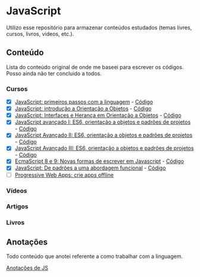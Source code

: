 # JavaScript

Utilizo esse repositório para armazenar conteúdos estudados (temas livres, cursos, livros, videos, etc.).

## Conteúdo

Lista do conteúdo original de onde me baseei para escrever os códigos.
Posso ainda não ter concluido a todos.

### Cursos

- [X] [JavaScript: primeiros passos com a linguagem](https://cursos.alura.com.br/course/javascript-introducao) - [Código](https://github.com/caiqueportela/JavaScript/tree/master/cursos/001)
- [X] [JavaScript: introdução a Orientação a Objetos](https://cursos.alura.com.br/course/javascritpt-orientacao-objetos) - [Código](https://github.com/caiqueportela/JavaScript/tree/master/cursos/002)
- [X] [JavaScript: Interfaces e Herança em Orientação a Objetos](https://cursos.alura.com.br/course/javascript-polimorfismo) - [Código](https://github.com/caiqueportela/JavaScript/tree/master/cursos/003)
- [X] [JavaScript avançado I: ES6, orientação a objetos e padrões de projetos](https://cursos.alura.com.br/course/javascript-es6-orientacao-a-objetos-parte-1) - [Código](https://github.com/caiqueportela/JavaScript/tree/master/cursos/004)
- [X] [JavaScript Avançado II: ES6, orientação a objetos e padrões de projetos](https://cursos.alura.com.br/course/javascript-es6-orientacao-a-objetos-parte-2) - [Código](https://github.com/caiqueportela/JavaScript/tree/master/cursos/005)
- [X] [JavaScript Avançado III: ES6, orientação a objetos e padrões de projetos](https://cursos.alura.com.br/course/javascript-es6-orientacao-a-objetos-parte-3) - [Código](https://github.com/caiqueportela/JavaScript/tree/master/cursos/006)
- [X] [EcmaScript 8 e 9: Novas formas de escrever em Javascript](https://cursos.alura.com.br/course/ecmascript-novidades) - [Código](https://github.com/caiqueportela/JavaScript/tree/master/cursos/007)
- [X] [JavaScript: De padrões a uma abordagem funcional](https://cursos.alura.com.br/course/javascript-padroes-abordagem-funcional) - [Código](https://github.com/caiqueportela/JavaScript/tree/master/cursos/008)
- [ ] [Progressive Web Apps: crie apps offline](https://cursos.alura.com.br/course/progressive-webapp-offline)

### Vídeos

### Artigos

### Livros

## Anotações

Todo conteúdo que anotei referente a como trabalhar com a linguagem.

[Anotações de JS](https://github.com/caiqueportela/JavaScript/blob/master/ANOTACOES.md)
